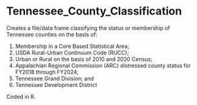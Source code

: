 # Tennessee_County_Classification

Creates a file/data frame classifying the status or membership of Tennessee counties on the basis of:
1. Membership in a Core Based Statistical Area;
2. USDA Rural-Urban Continuum Code (RUCC);
3. Urban or Rural on the basis of 2010 and 2020 Census;
4. Appalachian Regional Commission (ARC) distressed county status for FY2018 through FY2024;
5. Tennessee Grand Division; and
6. Tennessee Development District
  
Coded in R.
